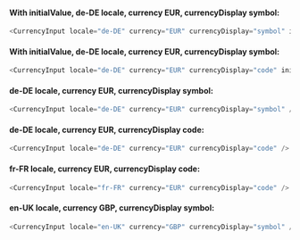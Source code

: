 #### With <strong>initialValue</strong>, <strong>de-DE</strong> locale, currency <strong>EUR</strong>, currencyDisplay <strong>symbol</strong>:

```js
<CurrencyInput locale="de-DE" currency="EUR" currencyDisplay="symbol" initialValue={100} />
```

#### With <strong>initialValue</strong>, <strong>de-DE</strong> locale, currency <strong>EUR</strong>, currencyDisplay <strong>symbol</strong>:

```js
<CurrencyInput locale="de-DE" currency="EUR" currencyDisplay="code" initialValue={100} />
```

#### <strong>de-DE</strong> locale, currency <strong>EUR</strong>, currencyDisplay <strong>symbol</strong>:

```js
<CurrencyInput locale="de-DE" currency="EUR" currencyDisplay="symbol" />
```

#### <strong>de-DE</strong> locale, currency <strong>EUR</strong>, currencyDisplay <strong>code</strong>:

```js
<CurrencyInput locale="de-DE" currency="EUR" currencyDisplay="code" />
```

#### <strong>fr-FR</strong> locale, currency <strong>EUR</strong>, currencyDisplay <strong>code</strong>:


```js
<CurrencyInput locale="fr-FR" currency="EUR" currencyDisplay="code" />
```

#### <strong>en-UK</strong> locale, currency <strong>GBP</strong>, currencyDisplay <strong>symbol</strong>:


```js
<CurrencyInput locale="en-UK" currency="GBP" currencyDisplay="symbol" />
```